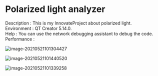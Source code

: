 # Polarized light analyzer
Description : This is my InnovateProject about polarized light.<br>
Environment : QT Creator 5.14.0.<br>
Help : You can use the network debugging assistant to debug the code.  
Performance : 

![image-20210521101304427](https://github.com/liuouyang569/InnovateProject/tree/master/README.assets/README.assets/image-20210521101304427.png)

![image-20210521101440520](https://github.com/liuouyang569/InnovateProject/tree/master/README.assets/README.assets/image-20210521101304427.png)

![image-20210521101339258](https://github.com/liuouyang569/InnovateProject/tree/master/README.assets/README.assets/image-20210521101304427.png)
